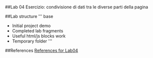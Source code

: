 ##Lab 04
Esercizio: condivisione di dati tra le diverse parti della pagina


##Lab structure
'''
base
  - Initial project
demo
  - Completed lab
fragments
  - Useful html/js blocks
work
  - Temporary folder
'''

##References
[References for Lab04](angularjs-quickstart-04.md)
